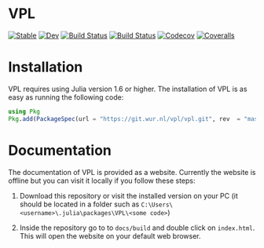 # VPL

[![Stable](https://img.shields.io/badge/docs-stable-blue.svg)](https://AleMorales.github.io/VPL.jl/stable)
[![Dev](https://img.shields.io/badge/docs-dev-blue.svg)](https://AleMorales.github.io/VPL.jl/dev)
[![Build Status](https://travis-ci.com/AleMorales/VPL.jl.svg?branch=master)](https://travis-ci.com/AleMorales/VPL.jl)
[![Build Status](https://ci.appveyor.com/api/projects/status/github/AleMorales/VPL.jl?svg=true)](https://ci.appveyor.com/project/AleMorales/VPL-jl)
[![Codecov](https://codecov.io/gh/AleMorales/VPL.jl/branch/master/graph/badge.svg)](https://codecov.io/gh/AleMorales/VPL.jl)
[![Coveralls](https://coveralls.io/repos/github/AleMorales/VPL.jl/badge.svg?branch=master)](https://coveralls.io/github/AleMorales/VPL.jl?branch=master)

# Installation

VPL requires using Julia version 1.6 or higher. The installation of VPL is as
easy as running the following code:

```julia
using Pkg
Pkg.add(PackageSpec(url = "https://git.wur.nl/vpl/vpl.git", rev  = "master"))
```

# Documentation

The documentation of VPL is provided as a website. Currently the website is offline but you 
can visit it locally if you follow these steps:

1. Download this repository or visit the installed version on your PC (it should be located in a
folder such as `C:\Users\<username>\.julia\packages\VPL\<some code>`)

2. Inside the repository go to to `docs/build` and double click on `index.html`. This will open
the website on your default web browser.


